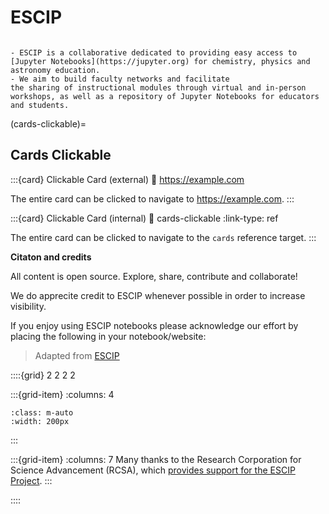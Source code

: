 # ESCIP

```{admonition} Welcome to Enhancing Science Courses by Integrating Python (ESCIP).

- ESCIP is a collaborative dedicated to providing easy access to
[Jupyter Notebooks](https://jupyter.org) for chemistry, physics and
astronomy education. 
- We aim to build faculty networks and facilitate
the sharing of instructional modules through virtual and in-person
workshops, as well as a repository of Jupyter Notebooks for educators and students.
```

(cards-clickable)=
## Cards Clickable

:::{card} Clickable Card (external)
:link: https://example.com

The entire card can be clicked to navigate to <https://example.com>.
:::

:::{card} Clickable Card (internal)
:link: cards-clickable
:link-type: ref

The entire card can be clicked to navigate to the `cards` reference target.
:::


**Citaton and credits**

All content is open source. Explore, share, contribute and collaborate!

We do apprecite credit to ESCIP whenever possible in order to increase visibility.

If you enjoy using ESCIP notebooks please acknowledge our effort by placing the following in your notebook/website:

> Adapted from [ESCIP](https://escip.github.io/)


::::{grid} 2 2 2 2

:::{grid-item}
:columns: 4

```{image} https://rescorp.org/imgs/rcsa_logo.png
:class: m-auto
:width: 200px
```

:::

:::{grid-item}
:columns: 7
Many thanks to the Research Corporation for Science Advancement (RCSA), which [provides support for the ESCIP Project](https://rescorp.org/).
:::

::::
